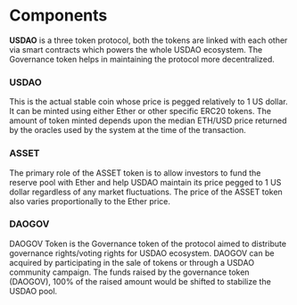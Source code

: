 # Components

**USDAO** is a three token protocol, both the tokens are linked with each other via smart contracts which powers the whole USDAO ecosystem. The Governance token helps in maintaining the protocol more decentralized.

### USDAO

This is the actual stable coin whose price is pegged relatively to 1 US dollar. It can be minted using either Ether or other specific ERC20 tokens. The amount of token minted depends upon the median ETH/USD price returned by the oracles used by the system at the time of the transaction.

### ASSET

The primary role of the ASSET token is to allow investors to fund the reserve pool with Ether and help USDAO maintain its price pegged to 1 US dollar regardless of any market fluctuations. The price of the ASSET token also varies proportionally to the Ether price.

### DAOGOV

DAOGOV Token is the Governance token of the protocol aimed to distribute governance rights/voting rights for USDAO ecosystem. DAOGOV can be acquired by participating in the sale of tokens or through a USDAO community campaign. The funds raised by the governance token (DAOGOV), 100% of the raised amount would be shifted to stabilize the USDAO pool.
